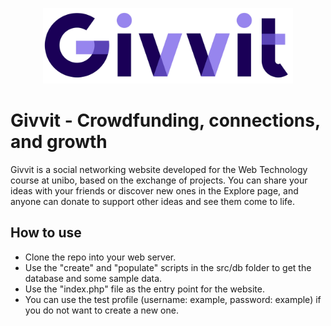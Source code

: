 <p align="center">
  <img src="https://github.com/mircoterenzi/WEB23-Givvit/blob/main/src/img/logo.png" width="400" />
</p>

# Givvit - Crowdfunding, connections, and growth
Givvit is a social networking website developed for the Web Technology course at unibo, based on the exchange of projects. You can share your ideas with your friends or discover new ones in the Explore page, and anyone can donate to support other ideas and see them come to life.

## How to use
* Clone the repo into your web server.
* Use the "create" and "populate" scripts in the src/db folder to get the database and some sample data.
* Use the "index.php" file as the entry point for the website.
* You can use the test profile (username: example, password: example) if you do not want to create a new one.